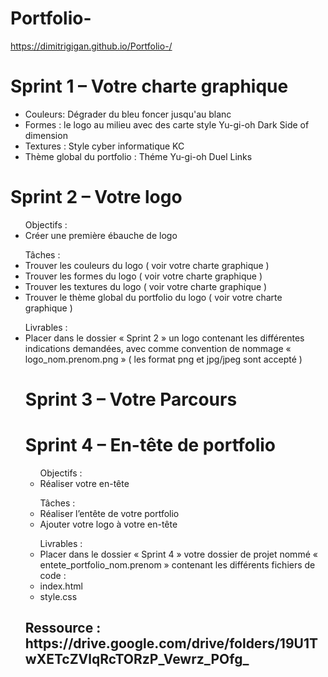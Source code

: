 # Portfolio-
 https://dimitrigigan.github.io/Portfolio-/
<h1>Sprint 1 – Votre charte graphique</h1>
<ul>
 <li>Couleurs: Dégrader du bleu foncer jusqu'au  blanc </li>
<li>Formes :  le logo au milieu avec des carte style Yu-gi-oh Dark Side of dimension </li>
  <li>Textures : Style cyber informatique KC</li>
  <li>Thème global du portfolio : Théme Yu-gi-oh Duel Links</li>
  </ul>
  <h1>Sprint 2 – Votre logo</h1>
 <ul> Objectifs : 
  <li> Créer une première ébauche de logo </li>
 </ul>
 <ul> Tâches :
 <li>Trouver les couleurs du logo ( voir votre charte graphique )
<li>Trouver les formes du logo ( voir votre charte graphique )
<li>Trouver les textures du logo ( voir votre charte graphique )
<li>Trouver le thème global du portfolio du logo ( voir votre charte graphique )
  </li>
 </ul>
 <ul>Livrables :
<li>Placer dans le dossier « Sprint 2 »  un logo contenant les différentes indications demandées, avec comme convention de nommage « logo_nom.prenom.png »
 ( les format png et jpg/jpeg sont accepté ) </li>
<h1>Sprint 3 – Votre Parcours</h1>
<h1>Sprint 4 – En-tête de portfolio</h1>
 <ul> Objectifs : 
  <li>   Réaliser votre en-tête </li>
 </ul>
 <ul> Tâches :
 <li>  Réaliser l’entête de votre portfolio
<li>     Ajouter votre logo à votre en-tête
  </li>
 </ul>
  <ul> Livrables :
 <li>  Placer dans le dossier « Sprint 4 »  votre dossier de projet nommé
« entete_portfolio_nom.prenom » contenant les différents fichiers de code :

<li> index.html
 <li> style.css
  </li>
 </ul>
<h2>Ressource : https://drive.google.com/drive/folders/19U1TwXETcZVlqRcTORzP_Vewrz_POfg_ </h2>
